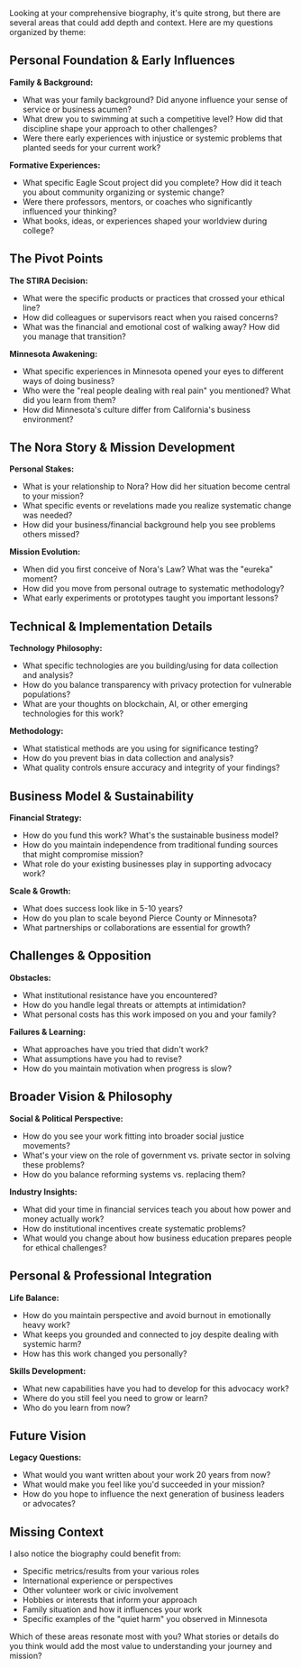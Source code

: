 Looking at your comprehensive biography, it's quite strong, but there are several areas that could add depth and context. Here are my questions organized by theme:

## Personal Foundation & Early Influences

**Family & Background:**
- What was your family background? Did anyone influence your sense of service or business acumen?
- What drew you to swimming at such a competitive level? How did that discipline shape your approach to other challenges?
- Were there early experiences with injustice or systemic problems that planted seeds for your current work?

**Formative Experiences:**
- What specific Eagle Scout project did you complete? How did it teach you about community organizing or systemic change?
- Were there professors, mentors, or coaches who significantly influenced your thinking?
- What books, ideas, or experiences shaped your worldview during college?

## The Pivot Points

**The STIRA Decision:**
- What were the specific products or practices that crossed your ethical line?
- How did colleagues or supervisors react when you raised concerns?
- What was the financial and emotional cost of walking away? How did you manage that transition?

**Minnesota Awakening:**
- What specific experiences in Minnesota opened your eyes to different ways of doing business?
- Who were the "real people dealing with real pain" you mentioned? What did you learn from them?
- How did Minnesota's culture differ from California's business environment?

## The Nora Story & Mission Development

**Personal Stakes:**
- What is your relationship to Nora? How did her situation become central to your mission?
- What specific events or revelations made you realize systematic change was needed?
- How did your business/financial background help you see problems others missed?

**Mission Evolution:**
- When did you first conceive of Nora's Law? What was the "eureka" moment?
- How did you move from personal outrage to systematic methodology?
- What early experiments or prototypes taught you important lessons?

## Technical & Implementation Details

**Technology Philosophy:**
- What specific technologies are you building/using for data collection and analysis?
- How do you balance transparency with privacy protection for vulnerable populations?
- What are your thoughts on blockchain, AI, or other emerging technologies for this work?

**Methodology:**
- What statistical methods are you using for significance testing?
- How do you prevent bias in data collection and analysis?
- What quality controls ensure accuracy and integrity of your findings?

## Business Model & Sustainability

**Financial Strategy:**
- How do you fund this work? What's the sustainable business model?
- How do you maintain independence from traditional funding sources that might compromise mission?
- What role do your existing businesses play in supporting advocacy work?

**Scale & Growth:**
- What does success look like in 5-10 years?
- How do you plan to scale beyond Pierce County or Minnesota?
- What partnerships or collaborations are essential for growth?

## Challenges & Opposition

**Obstacles:**
- What institutional resistance have you encountered?
- How do you handle legal threats or attempts at intimidation?
- What personal costs has this work imposed on you and your family?

**Failures & Learning:**
- What approaches have you tried that didn't work?
- What assumptions have you had to revise?
- How do you maintain motivation when progress is slow?

## Broader Vision & Philosophy

**Social & Political Perspective:**
- How do you see your work fitting into broader social justice movements?
- What's your view on the role of government vs. private sector in solving these problems?
- How do you balance reforming systems vs. replacing them?

**Industry Insights:**
- What did your time in financial services teach you about how power and money actually work?
- How do institutional incentives create systematic problems?
- What would you change about how business education prepares people for ethical challenges?

## Personal & Professional Integration

**Life Balance:**
- How do you maintain perspective and avoid burnout in emotionally heavy work?
- What keeps you grounded and connected to joy despite dealing with systemic harm?
- How has this work changed you personally?

**Skills Development:**
- What new capabilities have you had to develop for this advocacy work?
- Where do you still feel you need to grow or learn?
- Who do you learn from now?

## Future Vision

**Legacy Questions:**
- What would you want written about your work 20 years from now?
- What would make you feel like you'd succeeded in your mission?
- How do you hope to influence the next generation of business leaders or advocates?

## Missing Context

I also notice the biography could benefit from:
- Specific metrics/results from your various roles
- International experience or perspectives
- Other volunteer work or civic involvement
- Hobbies or interests that inform your approach
- Family situation and how it influences your work
- Specific examples of the "quiet harm" you observed in Minnesota

Which of these areas resonate most with you? What stories or details do you think would add the most value to understanding your journey and mission?